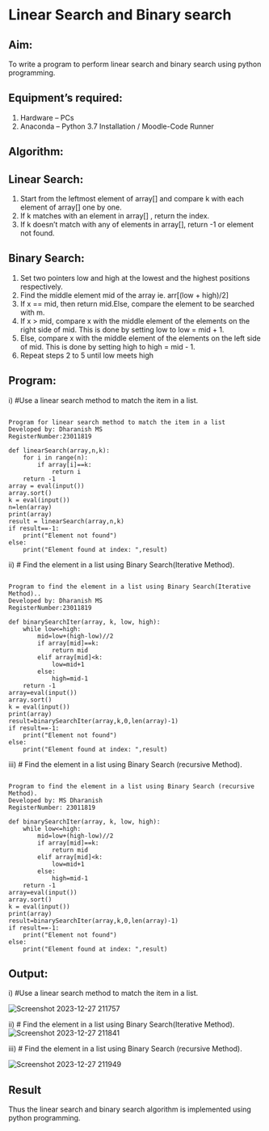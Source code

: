 # Linear Search and Binary search
## Aim:
To write a program to perform linear search and binary search using python programming.
## Equipment’s required:
1.	Hardware – PCs
2.	Anaconda – Python 3.7 Installation / Moodle-Code Runner
## Algorithm:
## Linear Search:
1.	Start from the leftmost element of array[] and compare k with each element of array[] one by one.
2.	If k matches with an element in array[] , return the index.
3.	If k doesn’t match with any of elements in array[], return -1 or element not found.
## Binary Search:
1.	Set two pointers low and high at the lowest and the highest positions respectively.
2.	Find the middle element mid of the array ie. arr[(low + high)/2]
3.	If x == mid, then return mid.Else, compare the element to be searched with m.
4.	If x > mid, compare x with the middle element of the elements on the right side of mid. This is done by setting low to low = mid + 1.
5.	Else, compare x with the middle element of the elements on the left side of mid. This is done by setting high to high = mid - 1.
6.	Repeat steps 2 to 5 until low meets high
## Program:
i)	#Use a linear search method to match the item in a list.
```
 
Program for linear search method to match the item in a list
Developed by: Dharanish MS
RegisterNumber:23011819 

def linearSearch(array,n,k):
    for i in range(n):
        if array[i]==k:
            return i
    return -1        
array = eval(input())
array.sort()
k = eval(input())
n=len(array)
print(array)
result = linearSearch(array,n,k)
if result==-1:
    print("Element not found")
else:
    print("Element found at index: ",result)
```
ii)	# Find the element in a list using Binary Search(Iterative Method).
```

Program to find the element in a list using Binary Search(Iterative Method)..
Developed by: Dharanish MS
RegisterNumber:23011819 

def binarySearchIter(array, k, low, high):
    while low<=high:
        mid=low+(high-low)//2
        if array[mid]==k:
            return mid
        elif array[mid]<k:
            low=mid+1
        else:
            high=mid-1
    return -1        
array=eval(input())
array.sort()
k = eval(input())
print(array)
result=binarySearchIter(array,k,0,len(array)-1)
if result==-1:
    print("Element not found")
else:
    print("Element found at index: ",result)

```
iii)	# Find the element in a list using Binary Search (recursive Method).
```
 
Program to find the element in a list using Binary Search (recursive Method).
Developed by: MS Dharanish
RegisterNumber: 23011819

def binarySearchIter(array, k, low, high):
    while low<=high:
        mid=low+(high-low)//2
        if array[mid]==k:
            return mid
        elif array[mid]<k:
            low=mid+1
        else:
            high=mid-1
    return -1        
array=eval(input())
array.sort()
k = eval(input())
print(array)
result=binarySearchIter(array,k,0,len(array)-1)
if result==-1:
    print("Element not found")
else:
    print("Element found at index: ",result)
```
## Output:
i)	#Use a linear search method to match the item in a list.

![Screenshot 2023-12-27 211757](https://github.com/MSDharanish-23011819/Search-Algorithm/assets/147139454/cd78ac57-221b-42e6-8237-1f4b8cf1fe0d)


ii)	# Find the element in a list using Binary Search(Iterative Method).
![Screenshot 2023-12-27 211841](https://github.com/MSDharanish-23011819/Search-Algorithm/assets/147139454/c100ffcb-7c09-4fab-a752-fe8ada770ff7)


iii)	# Find the element in a list using Binary Search (recursive Method).

![Screenshot 2023-12-27 211949](https://github.com/MSDharanish-23011819/Search-Algorithm/assets/147139454/e5982ec6-e16a-4f13-8cf8-c640a740114d)


## Result
Thus the linear search and binary search algorithm is implemented using python programming.
